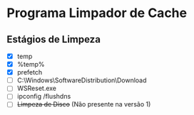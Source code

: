 # Programa Limpador de Cache

## Estágios de Limpeza
- [x] temp
- [x] %temp%
- [x] prefetch
- [ ] C:\Windows\SoftwareDistribution\Download
- [ ] WSReset.exe
- [ ] ipconfig /flushdns
- [ ] ~~Limpeza de Disco~~ (Não presente na versão 1)
